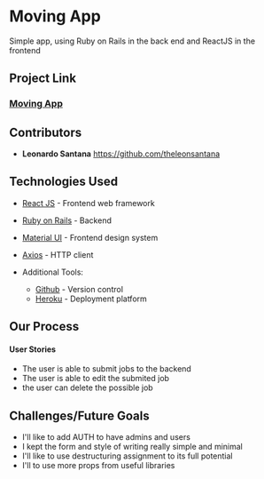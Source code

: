 # Moving App

Simple app, using Ruby on Rails in the back end and ReactJS in the frontend

## Project Link

### [Moving App](#)

## Contributors

- **Leonardo Santana** https://github.com/theleonsantana

## Technologies Used

- [React JS](https://reactjs.org/) - Frontend web framework
- [Ruby on Rails](https://rubyonrails.org/) - Backend
- [Material UI](https://material-ui.com/) - Frontend design system
- [Axios](https://github.com/axios/axios/) - HTTP client

- Additional Tools:
  - [Github](https://github.com/) - Version control
  - [Heroku](https://www.heroku.com/) - Deployment platform

## Our Process

#### User Stories

- The user is able to submit jobs to the backend
- The user is able to edit the submited job
- the user can delete the possible job

## Challenges/Future Goals

- I'll like to add AUTH to have admins and users
- I kept the form and style of writing really simple and minimal
- I'll like to use destructuring assignment to its full potential
- I'll to use more props from useful libraries
